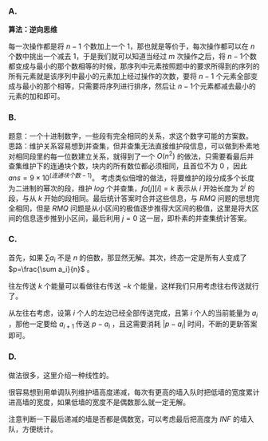 ### A.

**算法：逆向思维**

每一次操作都是将 $n-1$ 个数加上一个 $1$，那也就是等价于，每次操作都可以在 $n$ 个数中挑出一个减去 $1$，于是我们就可以知道当经过 $m$ 次操作之后，将 $n-1$个数都变成与最小的那个数相等的时候，那序列中元素按照题中的要求所得到的序列的所有元素就是该序列中最小的元素加上经过操作的次数，要将 $n-1$ 个元素全部变成与最小的那个相等，只需要将序列进行排序，然后让 $n-1$个元素都减去最小的元素的加和即可。



### B.

题意：一个十进制数字，一些段有完全相同的关系，求这个数字可能的方案数。
思路：维护关系容易想到并查集，但并查集无法直接维护段信息，可以做到朴素地对相同段里的每一位数建立关系，就得到了一个 $O(n^2)$ 的做法，只需要看最后并查集维护下的连通块个数，块内的所有数位都必须相同，且首位不为 $0$ ，因此 $ans=9 \times 10^{(连通块个数-1)}$。
考虑类似倍增的做法，将要维护的段分成多个长度为二进制的幂次的段，维护 $log$ 个并查集，$fa[j][i]=k$ 表示从 $i$ 开始长度为 $2^j$ 的段，与从 $k$ 开始的段相同。最后统计答案时合并这些信息，与 $RMQ$ 问题的思想完全相同，但是 $RMQ$ 问题是从小区间的极值逐步推得大区间的极值，这里是将大区间的信息逐步推到小区间，最后利用 $j=0$ 这一层，即朴素的并查集统计答案。



### C.

首先，如果 $\sum a_i$ 不是 $n$ 的倍数，那显然无解。其次，终态一定是所有人变成了 $p=\frac{\sum a_i}{n}$ 。 

往左传送 $k$ 个能量可以看做往右传送 $-k$ 个能量，这样我们只用考虑往右传送就行了。

从左往右考虑，设第 $i$ 个人的左边已经全部传送完成，且第 $i$ 个人的当前能量为 $a_i$ ，那他一定要给 $a_{i+1}$ 传送 $p-a_i$ ，且这需要消耗 $|p-a_i|$ 时间，不断的更新答案即可。



### D.

做法很多，这里介绍一种线性的。

很容易想到用单调队列维护墙高度递减，每次有更高的墙入队时把低墙的宽度累计进高墙的宽度，如果低墙的宽度不是偶数那么就一定无解。

注意判断一下最后递减的墙是否都是偶数宽，可以考虑最后把高度为 $INF$ 的墙入队，方便统计。  